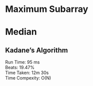 Maximum Subarray
=========
# Median
## Kadane’s Algorithm
Run Time: 95 ms              
Beats: 19.47%      
Time Taken: 12m 30s    
Time Compexity: O(N)   
    
